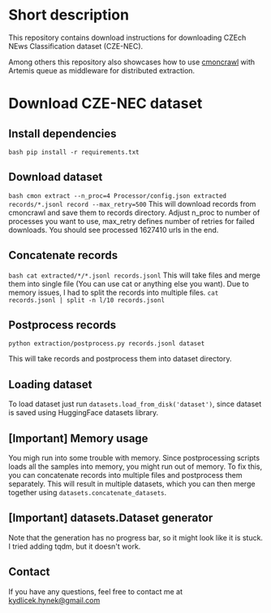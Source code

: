 # Short description
This repository contains download instructions for downloading
CZEch NEws Classification dataset (CZE-NEC).

Among others this repository also showcases how to use [cmoncrawl](https://github.com/hynky1999/CmonCrawl) with Artemis queue as middleware for distributed extraction.


# Download CZE-NEC dataset

## Install dependencies
```bash pip install -r requirements.txt```

## Download dataset
```bash cmon extract --n_proc=4 Processor/config.json extracted records/*.jsonl record --max_retry=500```
This will download records from cmoncrawl and save them to records directory.
Adjust n_proc to number of processes you want to use, max_retry defines number of retries for failed downloads.
You should see processed 1627410 urls in the end.

## Concatenate records
```bash cat extracted/*/*.jsonl records.jsonl```
This will take files and merge them into single file (You can use cat or anything else you want).
Due to memory issues, I had to split the records into multiple files.
```cat records.jsonl | split -n l/10 records.jsonl```

## Postprocess records
```python extraction/postprocess.py records.jsonl dataset```

This will take records and postprocess them into dataset directory.

## Loading dataset
To load dataset just run ```datasets.load_from_disk('dataset')```, since dataset is saved using HuggingFace datasets library.

## [Important] Memory usage
You migh run into some trouble with memory. Since postprocessing scripts loads all the samples into memory, you might run out of memory. To fix this,
you can concatenate records into multiple files and postprocess them separately. This will result in multiple datasets, which you can then merge together
using ```datasets.concatenate_datasets```.

## [Important] datasets.Dataset generator
Note that the generation has no progress bar, so it might look like it is stuck. I tried adding tqdm, but it doesn't work.

## Contact
If you have any questions, feel free to contact me at kydlicek.hynek@gmail.com
